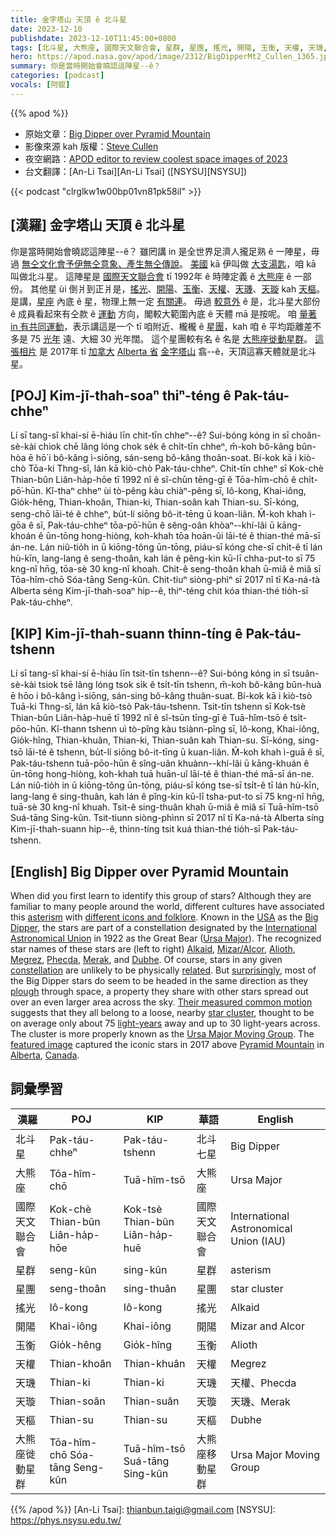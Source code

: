 ```yaml
---
title: 金字塔山 天頂 ê 北斗星
date: 2023-12-10
publishdate: 2023-12-10T11:45:00+0800
tags: [北斗星, 大熊座, 國際天文聯合會, 星群, 星團, 搖光, 開陽, 玉衡, 天權, 天璣, 天璇, 天樞, 大熊座徙動星群]
hero: https://apod.nasa.gov/apod/image/2312/BigDipperMt2_Cullen_1365.jpg
summary: 你是當時開始會曉認這陣星--ê？
categories: [podcast]
vocals: [阿錕]
---
```


{{% apod %}}

- 原始文章：[Big Dipper over Pyramid Mountain](https://apod.nasa.gov/apod/ap231210.html)
- 影像來源 kah 版權：[Steve Cullen](https://www.stevecullenmedia.com/about/)
- 夜空網路：[APOD editor to review coolest space images of 2023](https://www.youtube.com/watch?v=S00SNpSNKZo)
- 台文翻譯：[An-Li Tsai][An-Li Tsai] ([NSYSU][NSYSU])

{{< podcast "clrglkw1w00bp01vn81pk58il" >}}

## [漢羅] 金字塔山 天頂 ê 北斗星
你是當時開始會曉認這陣星--ê？
雖罔講 in 是全世界足濟人攏足熟 ê 一陣星，毋過 [無仝文化會予伊無仝意象、產生無仝傳說][different icons and folklore]。
[美國][USA] kā 伊叫做 [大支湯匙][Big Dipper]，咱 kā 叫做北斗星。
這陣星是 [國際天文聯合會][International Astronomical Union] tī 1992年 ê 時陣定義 ê [大熊座][Ursa Major] ê 一部份。
其他星 ùi 倒爿到正爿是，[搖光][Alkaid]、[開陽][Mizar/Alcor]、[玉衡][Alioth]、[天權][Megrez]、[天璣][Phecda]、[天璇][Merak] kah [天樞][Dubhe]。
是講，[星座][constellation] 內底 ê 星，物理上無一定 [有關連][related]。
毋過 [較意外][surprisingly] ê 是，北斗星大部份 ê 成員看起來有仝款 ê [運動][plough] 方向，閣較大範圍內底 ê 天體 mā 是按呢。
咱 [量著 in 有共同運動][Their measured common motion]，表示講這是一个 tī 咱附近、櫳櫳 ê [星團][star cluster]，kah 咱 ê 平均距離差不多是 75 [光年][light-years] 遠、大細 30 光年闊。
這个星團較有名 ê 名是 [大熊座徙動星群][Ursa Major Moving Group]。
[這張相片][featured image] 是 2017年 tī [加拿大][Canada] [Alberta 省][Alberta] [金字塔山][Pyramid Mountain] 翕--ê，天頂這寡天體就是北斗星。

## [POJ] Kim-jī-thah-soaⁿ thiⁿ-téng ê Pak-táu-chheⁿ
Lí sī tang-sî khai-sí ē-hiáu līn chit-tīn chheⁿ--ê?
Sui-bóng kóng in sī choân-sè-kài chiok chē lâng lóng chok se̍k ê chi̍t-tīn chheⁿ, m̄-koh bô-kâng bûn-hòa ē hō͘ i bô-kâng ì-siōng, sán-seng bô-kâng thoân-soat.
Bí-kok kā i kiò-chò Tōa-ki Thng-sî, lán kā kiò-chò Pak-táu-chheⁿ.
Chit-tīn chheⁿ sī Kok-chè Thian-bûn Liân-ha̍p-hōe tī 1992 nî ê sî-chūn tēng-gī ê Tōa-hîm-chō ê chi̍t-pō͘-hūn.
Kî-thaⁿ chheⁿ ùi tò-pêng kàu chiàⁿ-pêng sī, Iô-kong, Khai-iông, Gio̍k-hêng, Thian-khoân, Thian-ki, Thian-soân kah Thian-su.
Sī-kóng, seng-chō lāi-té ê chheⁿ, bu̍t-lí siōng bô-it-tēng ū koan-liân.
M̄-koh khah ì-gōa ê sī, Pak-táu-chheⁿ tōa-pō͘-hūn ê sêng-oân khòaⁿ--khí-lâi ū kāng-khoán ê ūn-tōng hong-hiòng, koh-khah tōa hoān-ûi lāi-té ê thian-thé mā-sī án-ne.
Lán niû-tio̍h in ū kiōng-tông ūn-tōng, piáu-sī kóng che-sī chi̍t-ê tī lán hù-kīn, lang-lang ê seng-thoân, kah lán ê pêng-kin kū-lī chha-put-to sī 75 kng-nî hn̄g, tōa-sè 30 kng-nî khoah.
Chit-ê seng-thoân khah ū-miâ ê miâ sī Tōa-hîm-chō Sóa-tāng Seng-kûn.
Chit-tiuⁿ siòng-phìⁿ sī 2017 nî tī Ka-ná-tà Alberta séng Kim-jī-thah-soaⁿ hip--ê, thiⁿ-téng chit kóa thian-thé tio̍h-sī Pak-táu-chheⁿ.

## [KIP] Kim-jī-thah-suann thinn-tíng ê Pak-táu-tshenn
Lí sī tang-sî khai-sí ē-hiáu līn tsit-tīn tshenn--ê?
Sui-bóng kóng in sī tsuân-sè-kài tsiok tsē lâng lóng tsok si̍k ê tsi̍t-tīn tshenn, m̄-koh bô-kâng bûn-huà ē hōo i bô-kâng ì-siōng, sán-sing bô-kâng thuân-suat.
Bí-kok kā i kiò-tsò Tuā-ki Thng-sî, lán kā kiò-tsò Pak-táu-tshenn.
Tsit-tīn tshenn sī Kok-tsè Thian-bûn Liân-ha̍p-huē tī 1992 nî ê sî-tsūn tīng-gī ê Tuā-hîm-tsō ê tsi̍t-pōo-hūn.
Kî-thann tshenn uì tò-pîng kàu tsiànn-pîng sī, Iô-kong, Khai-iông, Gio̍k-hîng, Thian-khuân, Thian-ki, Thian-suân kah Thian-su.
Sī-kóng, sing-tsō lāi-té ê tshenn, bu̍t-lí siōng bô-it-tīng ū kuan-liân.
M̄-koh khah ì-guā ê sī, Pak-táu-tshenn tuā-pōo-hūn ê sîng-uân khuànn--khí-lâi ū kāng-khuán ê ūn-tōng hong-hiòng, koh-khah tuā huān-uî lāi-té ê thian-thé mā-sī án-ne.
Lán niû-tio̍h in ū kiōng-tông ūn-tōng, piáu-sī kóng tse-sī tsi̍t-ê tī lán hù-kīn, lang-lang ê sing-thuân, kah lán ê pîng-kin kū-lī tsha-put-to sī 75 kng-nî hn̄g, tuā-sè 30 kng-nî khuah.
Tsit-ê sing-thuân khah ū-miâ ê miâ sī Tuā-hîm-tsō Suá-tāng Sing-kûn.
Tsit-tiunn siòng-phìnn sī 2017 nî tī Ka-ná-tà Alberta síng Kim-jī-thah-suann hip--ê, thinn-tíng tsit kuá thian-thé tio̍h-sī Pak-táu-tshenn.

## [English] Big Dipper over Pyramid Mountain
When did you first learn to identify this group of stars?
Although they are familiar to many people around the world, different cultures have associated this [asterism][asterism] with [different icons and folklore][different icons and folklore].
Known in the [USA][USA] as the [Big Dipper][Big Dipper], the stars are part of a constellation designated by the [International Astronomical Union][International Astronomical Union] in 1922 as the Great Bear ([Ursa Major][Ursa Major]).
The recognized star names of these stars are (left to right) [Alkaid][Alkaid], [Mizar/Alcor][Mizar/Alcor], [Alioth][Alioth], [Megrez][Megrez], [Phecda][Phecda], [Merak][Merak], and [Dubhe][Dubhe].
Of course, stars in any given [constellation][constellation] are unlikely to be physically [related][related].
But [surprisingly][surprisingly], most of the Big Dipper stars do seem to be headed in the same direction as they [plough][plough] through space, a property they share with other stars spread out over an even larger area across the sky.
[Their measured common motion][Their measured common motion] suggests that they all belong to a loose, nearby [star cluster][star cluster], thought to be on average only about 75 [light-years][light-years] away and up to 30 light-years across.
The cluster is more properly known as the [Ursa Major Moving Group][Ursa Major Moving Group].
The [featured image][featured image] captured the iconic stars in 2017 above [Pyramid Mountain][Pyramid Mountain] in [Alberta][Alberta], [Canada][Canada].

## 詞彙學習

|漢羅|POJ|KIP|華語|English|
|-|-|-|-|-|
|北斗星|Pak-táu-chheⁿ|Pak-táu-tshenn|北斗七星|Big Dipper|
|大熊座|Tōa-hîm-chō|Tuā-hîm-tsō|大熊座|Ursa Major|
|國際天文聯合會|Kok-chè Thian-bûn Liân-ha̍p-hōe|Kok-tsè Thian-bûn Liân-ha̍p-huē|國際天文聯合會|International Astronomical Union (IAU)|
|星群|seng-kûn|sing-kûn|星群|asterism|
|星團|seng-thoân|sing-thuân|星團|star cluster|
|搖光|Iô-kong|Iô-kong|搖光|Alkaid|
|開陽|Khai-iông|Khai-iông|開陽|Mizar and Alcor|
|玉衡|Gio̍k-hêng|Gio̍k-hîng|玉衡|Alioth|
|天權|Thian-khoân|Thian-khuân|天權|Megrez|
|天璣|Thian-ki|Thian-ki|天璣|天權、Phecda|
|天璇|Thian-soân|Thian-suân|天璇|天璣、Merak|
|天樞|Thian-su|Thian-su|天樞|Dubhe|
|大熊座徙動星群|Tōa-hîm-chō Sóa-tāng Seng-kûn|Tuā-hîm-tsō Suá-tāng Sing-kûn|大熊座移動星群|Ursa Major Moving Group|

{{% /apod %}}
[An-Li Tsai]: thianbun.taigi@gmail.com
[NSYSU]: https://phys.nsysu.edu.tw/

[copyright]: https://apod.nasa.gov/apod/fap/lib/about_apod.html#srapply
[License]: https://creativecommons.org/licenses/by/3.0/

[asterism]:https://en.wikipedia.org/wiki/Asterism_(astronomy)
[different icons and folklore]:https://en.wikipedia.org/wiki/Big_Dipper#Names_and_places
[USA]:https://en.wikipedia.org/wiki/United_States
[Big Dipper]:https://apod.nasa.gov/apod/ap130421.html
[International Astronomical Union]:https://www.iau.org/administration/about/
[Ursa Major]:https://en.wikipedia.org/wiki/Ursa_Major
[Alkaid]:https://en.wikipedia.org/wiki/Eta_Ursae_Majoris
[Mizar/Alcor]:https://en.wikipedia.org/wiki/Mizar_and_Alcor
[Alioth]:https://en.wikipedia.org/wiki/Epsilon_Ursae_Majoris
[Megrez]:https://en.wikipedia.org/wiki/Delta_Ursae_Majoris
[Phecda]:https://en.wikipedia.org/wiki/Gamma_Ursae_Majoris
[Merak]:https://en.wikipedia.org/wiki/Beta_Ursae_Majoris
[Dubhe]:https://en.wikipedia.org/wiki/Alpha_Ursae_Majoris
[constellation]:https://spaceplace.nasa.gov/constellations/en/
[related]:http://www.comfychair.org/~cmbell/myth/myth.html
[surprisingly]:https://i.pinimg.com/originals/96/d5/19/96d5193fa5f6968243838aef44d4b4b7.jpg
[plough]:http://www.dibonsmith.com/uma_con.htm
[Their measured common motion]:http://www.kencroswell.com/DescendantsOfTheDipper.html
[star cluster]:https://apod.nasa.gov/apod/ap051118.html
[light-years]:https://exoplanets.nasa.gov/faq/26/what-is-a-light-year/
[Ursa Major Moving Group]:http://en.wikipedia.org/wiki/Ursa_Major_moving_group
[featured image]:https://www.facebook.com/cullenmedia/photos/a.1042986535821786.1073741827.1034682046652235/1446299962157106/?type=3&theater
[Pyramid Mountain]:https://youtu.be/hEyJPyemodA
[Alberta]:https://en.wikipedia.org/wiki/Alberta
[Canada]:https://en.wikipedia.org/wiki/Canada
